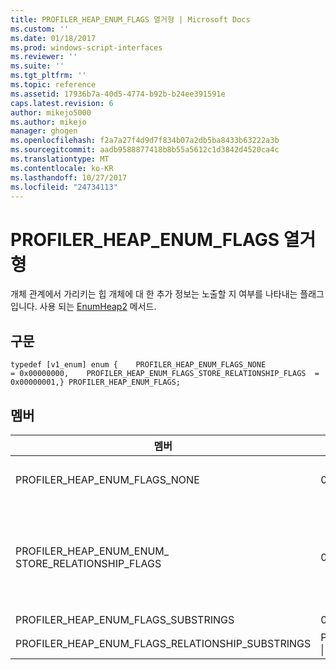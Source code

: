 ```yaml
---
title: PROFILER_HEAP_ENUM_FLAGS 열거형 | Microsoft Docs
ms.custom: ''
ms.date: 01/18/2017
ms.prod: windows-script-interfaces
ms.reviewer: ''
ms.suite: ''
ms.tgt_pltfrm: ''
ms.topic: reference
ms.assetid: 17936b7a-40d5-4774-b92b-b24ee391591e
caps.latest.revision: 6
author: mikejo5000
ms.author: mikejo
manager: ghogen
ms.openlocfilehash: f2a7a27f4d9d7f834b07a2db5ba8433b63222a3b
ms.sourcegitcommit: aadb9588877418b8b55a5612c1d3842d4520ca4c
ms.translationtype: MT
ms.contentlocale: ko-KR
ms.lasthandoff: 10/27/2017
ms.locfileid: "24734113"
---
```

# <a name="profilerheapenumflags-enumeration"></a>PROFILER_HEAP_ENUM_FLAGS 열거형
개체 관계에서 가리키는 힙 개체에 대 한 추가 정보는 노출할 지 여부를 나타내는 플래그입니다. 사용 되는 [EnumHeap2](../../winscript/reference/iactivescriptprofilercontrol5-enumheap2-method.md) 메서드.  
  
## <a name="syntax"></a>구문  
  
```  
typedef [v1_enum] enum {    PROFILER_HEAP_ENUM_FLAGS_NONE                      = 0x00000000,    PROFILER_HEAP_ENUM_FLAGS_STORE_RELATIONSHIP_FLAGS  = 0x00000001,} PROFILER_HEAP_ENUM_FLAGS;  
```  
  
## <a name="members"></a>멤버  
  
|멤버|값|설명|  
|------------|-----------|-----------------|  
|PROFILER_HEAP_ENUM_FLAGS_NONE|0x00000000|이 힙 개체는 개체의 관계에 대 한 추가 정보를 노출 하지 않습니다. 이 힙 개체는 동일한 방식으로 동작 [IActiveScriptProfilerControl3::HeapEnum](../../winscript/reference/iactivescriptprofilercontrol3-enumheap-method.md)합니다.|  
|PROFILER_HEAP_ENUM_ENUM_ STORE_RELATIONSHIP_FLAGS|0x00000001|이 힙 개체는 개체 관계에서 가리키는 개체의 getter 또는 setter 메서드는 지 여부에 대 한 정보를 제공 합니다. 이 정보는 높은 2 바이트 (16 비트)에 저장 된 [PROFILER_HEAP_OBJECT_RELATIONSHIP.relationshipInfo](../../winscript/reference/profiler-heap-object-relationship-structure.md) 중 하나로 필드는 [PROFILER_HEAP_OBJECT_RELATIONSHIP_FLAGS](../../winscript/reference/profiler-heap-object-relationship-flags-enumeration.md) 열거형 값입니다.|  
|PROFILER_HEAP_ENUM_FLAGS_SUBSTRINGS|0x00000002|부분 문자열을 올바르게 표시 하려면이 힙 개체 사용 됩니다.|  
|PROFILER_HEAP_ENUM_FLAGS_RELATIONSHIP_SUBSTRINGS|PROFILER_HEAP_ENUM_FLAGS_STORE_RELATIONSHIP_FLAGS &#124; PROFILER_HEAP_ENUM_FLAGS_SUBSTRINGS|부분 문자열을 올바르게 표시 하려면이 힙 개체 사용 됩니다.|